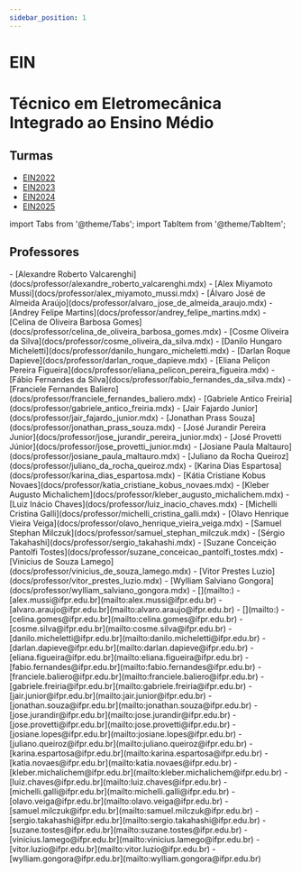 ```yaml
---
sidebar_position: 1
---
```


# EIN

# Técnico em Eletromecânica Integrado ao Ensino Médio

## Turmas

- [EIN2022](ein2022)
- [EIN2023](ein2023)
- [EIN2024](ein2024)
- [EIN2025](ein2025)

import Tabs from '@theme/Tabs';
import TabItem from '@theme/TabItem';

## Professores

<Tabs>
  <TabItem value="nome" label="Nome" default>
    - [Alexandre Roberto Valcarenghi](docs/professor/alexandre_roberto_valcarenghi.mdx)
    - [Alex Miyamoto Mussi](docs/professor/alex_miyamoto_mussi.mdx)
    - [Álvaro José de Almeida Araújo](docs/professor/alvaro_jose_de_almeida_araujo.mdx)
    - [Andrey Felipe Martins](docs/professor/andrey_felipe_martins.mdx)
    - [Celina de Oliveira Barbosa Gomes](docs/professor/celina_de_oliveira_barbosa_gomes.mdx)
    - [Cosme Oliveira da Silva](docs/professor/cosme_oliveira_da_silva.mdx)
    - [Danilo Hungaro Micheletti](docs/professor/danilo_hungaro_micheletti.mdx)
    - [Darlan Roque Dapieve](docs/professor/darlan_roque_dapieve.mdx)
    - [Eliana Peliçon Pereira Figueira](docs/professor/eliana_pelicon_pereira_figueira.mdx)
    - [Fábio Fernandes da Silva](docs/professor/fabio_fernandes_da_silva.mdx)
    - [Franciele Fernandes Baliero](docs/professor/franciele_fernandes_baliero.mdx)
    - [Gabriele Antico Freiria](docs/professor/gabriele_antico_freiria.mdx)
    - [Jair Fajardo Junior](docs/professor/jair_fajardo_junior.mdx)
    - [Jonathan Prass Souza](docs/professor/jonathan_prass_souza.mdx)
    - [José Jurandir Pereira Junior](docs/professor/jose_jurandir_pereira_junior.mdx)
    - [José Provetti Júnior](docs/professor/jose_provetti_junior.mdx)
    - [Josiane Paula Maltauro](docs/professor/josiane_paula_maltauro.mdx)
    - [Juliano da Rocha Queiroz](docs/professor/juliano_da_rocha_queiroz.mdx)
    - [Karina Dias Espartosa](docs/professor/karina_dias_espartosa.mdx)
    - [Kátia Cristiane Kobus Novaes](docs/professor/katia_cristiane_kobus_novaes.mdx)
    - [Kleber Augusto Michalichem](docs/professor/kleber_augusto_michalichem.mdx)
    - [Luiz Inácio Chaves](docs/professor/luiz_inacio_chaves.mdx)
    - [Michelli Cristina Galli](docs/professor/michelli_cristina_galli.mdx)
    - [Olavo Henrique Vieira Veiga](docs/professor/olavo_henrique_vieira_veiga.mdx)
    - [Samuel Stephan Milczuk](docs/professor/samuel_stephan_milczuk.mdx)
    - [Sérgio Takahashi](docs/professor/sergio_takahashi.mdx)
    - [Suzane Conceição Pantolfi Tostes](docs/professor/suzane_conceicao_pantolfi_tostes.mdx)
    - [Vinicius de Souza Lamego](docs/professor/vinicius_de_souza_lamego.mdx)
    - [Vitor Prestes Luzio](docs/professor/vitor_prestes_luzio.mdx)
    - [Wylliam Salviano Gongora](docs/professor/wylliam_salviano_gongora.mdx)
  </TabItem>
  <TabItem value="email" label="E-mail" default>
    - [](mailto:)
    - [alex.mussi@ifpr.edu.br](mailto:alex.mussi@ifpr.edu.br)
    - [alvaro.araujo@ifpr.edu.br](mailto:alvaro.araujo@ifpr.edu.br)
    - [](mailto:)
    - [celina.gomes@ifpr.edu.br](mailto:celina.gomes@ifpr.edu.br)
    - [cosme.silva@ifpr.edu.br](mailto:cosme.silva@ifpr.edu.br)
    - [danilo.micheletti@ifpr.edu.br](mailto:danilo.micheletti@ifpr.edu.br)
    - [darlan.dapieve@ifpr.edu.br](mailto:darlan.dapieve@ifpr.edu.br)
    - [eliana.figueira@ifpr.edu.br](mailto:eliana.figueira@ifpr.edu.br)
    - [fabio.fernandes@ifpr.edu.br](mailto:fabio.fernandes@ifpr.edu.br)
    - [franciele.baliero@ifpr.edu.br](mailto:franciele.baliero@ifpr.edu.br)
    - [gabriele.freiria@ifpr.edu.br](mailto:gabriele.freiria@ifpr.edu.br)
    - [jair.junior@ifpr.edu.br](mailto:jair.junior@ifpr.edu.br)
    - [jonathan.souza@ifpr.edu.br](mailto:jonathan.souza@ifpr.edu.br)
    - [jose.jurandir@ifpr.edu.br](mailto:jose.jurandir@ifpr.edu.br)
    - [jose.provetti@ifpr.edu.br](mailto:jose.provetti@ifpr.edu.br)
    - [josiane.lopes@ifpr.edu.br](mailto:josiane.lopes@ifpr.edu.br)
    - [juliano.queiroz@ifpr.edu.br](mailto:juliano.queiroz@ifpr.edu.br)
    - [karina.espartosa@ifpr.edu.br](mailto:karina.espartosa@ifpr.edu.br)
    - [katia.novaes@ifpr.edu.br](mailto:katia.novaes@ifpr.edu.br)
    - [kleber.michalichem@ifpr.edu.br](mailto:kleber.michalichem@ifpr.edu.br)
    - [luiz.chaves@ifpr.edu.br](mailto:luiz.chaves@ifpr.edu.br)
    - [michelli.galli@ifpr.edu.br](mailto:michelli.galli@ifpr.edu.br)
    - [olavo.veiga@ifpr.edu.br](mailto:olavo.veiga@ifpr.edu.br)
    - [samuel.milczuk@ifpr.edu.br](mailto:samuel.milczuk@ifpr.edu.br)
    - [sergio.takahashi@ifpr.edu.br](mailto:sergio.takahashi@ifpr.edu.br)
    - [suzane.tostes@ifpr.edu.br](mailto:suzane.tostes@ifpr.edu.br)
    - [vinicius.lamego@ifpr.edu.br](mailto:vinicius.lamego@ifpr.edu.br)
    - [vitor.luzio@ifpr.edu.br](mailto:vitor.luzio@ifpr.edu.br)
    - [wylliam.gongora@ifpr.edu.br](mailto:wylliam.gongora@ifpr.edu.br)
  </TabItem>
</Tabs>